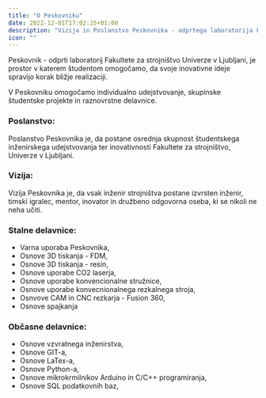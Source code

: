 ```yaml
---
title: "O Peskovniku"
date: 2022-12-01T17:02:25+01:00
description: "Vizija in Poslanstvo Peskovnika - odprtega laboratorija Fakultete za strojništvo Univerze v Ljubljani"
icon: ""
---
```

Peskovnik - odprti laboratorij Fakultete za strojništvo Univerze v Ljubljani, je prostor v katerem študentom omogočamo, da svoje inovativne ideje spravijo korak bližje realizaciji. 

V Peskovniku omogočamo individualno udejstvovanje, skupinske študentske projekte in raznovrstne delavnice.   

### Poslanstvo:
Poslanstvo Peskovnika je, da postane osrednja skupnost študentskega inženirskega udejstvovanja ter inovativnosti Fakultete za strojništvo, Univerze v Ljubljani.  

### Vizija:
Vizija Peskovnika je, da vsak inženir strojništva postane izvrsten inženir, timski igralec, mentor, inovator in družbeno odgovorna oseba, ki se nikoli ne neha učiti.  

### Stalne delavnice:
- Varna uporaba Peskovnika,
- Osnove 3D tiskanja - FDM,
- Osnove 3D tiskanja - resin,
- Osnove uporabe CO2 laserja,
- Osnove uporabe konvencionalne stružnice,
- Osnove uporabe konvecnionalnega rezkalnega stroja,
- Osnvove CAM in CNC rezkarja - Fusion 360,
- Osnove spajkanja

### Občasne delavnice:
- Osnove vzvratnega inženirstva,
- Osnove GIT-a,
- Osnove LaTex-a,
- Osnove Python-a,
- Osnove mikrokrmilnikov Arduino in C/C++ programiranja,
- Osnove SQL podatkovnih baz,